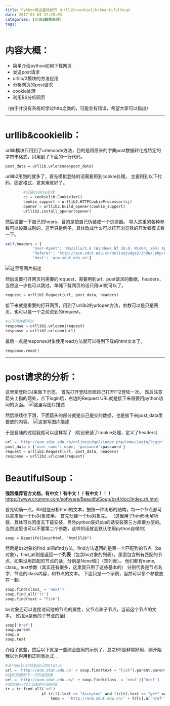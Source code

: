 ```yaml
---
title: Python爬虫基础细节（urllib+cookielib+BeautifulSoup）
date: 2017-01-03 22:25:03
categories: [爬虫&数据处理]
tags:
---
```

# 内容大概：

 - 简单介绍python如何下载网页
 - 发送post请求
 - urllib/2模块的方法应用
 - 分析网页的post请求
 - cookie处理
 - 利用BS分析网页

（由于并没有系统的学过http之类的，可能会有错误，希望大家可以指出）


----------
# urllib&cookielib：

urllib模块只用到了urlencode方法，目的是将原来的字典post数据转化成特定的字符串格式，只用到了下面的一行代码。
```
post_data = urllib.urlencode(post_data)
```

urllib2用到的就多了，首先模拟登陆的话需要用到cookie处理。
主要用到以下代码，固定格式，拿来用就好了。

```python
        #安装cookie处理
        cj = cookielib.CookieJar()
        cookie_support = urllib2.HTTPCookieProcessor(cj)
        opener = urllib2.build_opener(cookie_support)
        urllib2.install_opener(opener)
```
然后设置一下自己的hears，目的是把自己伪装成一个浏览器。
导入这里的各种参数可以设置成别的，这里只是例子，具体改成什么可以打开浏览器的开发者模式看一下。
```python
self.headers = {
            'User-Agent': 'Mozilla/5.0 (Windows NT 10.0; Win64; x64) AppleWebKit/537.36 (KHTML, like Gecko) Chrome/54.0.2840.71 Safari/537.36',
            'Referer': 'http://acm.sdut.edu.cn/onlinejudge2/index.php/Home/Login/login',
            'Host': 'acm.sdut.edu.cn'}
```
![这里写图片描述](http://img.blog.csdn.net/20170103214026395?watermark/2/text/aHR0cDovL2Jsb2cuY3Nkbi5uZXQvQUNNX0Zpc2g=/font/5a6L5L2T/fontsize/400/fill/I0JBQkFCMA==/dissolve/70/gravity/SouthEast)

然后设置打开网页时需要的request，需要用到url，post请求的数据，headers，当然这一步也可以跳过，单纯下载网页的话只用url就可以了。
```python
request = urllib2.Request(url, post_data, headers)
```

接下来就是重要的打开网页，用到了urllib2的urlopen方法，参数可以是只是网页，也可以是一个之前说到的request。

```python
#以下两种都可以
response = urllib2.urlopen(request)
response = urllib2.urlopen(url)
```
最后一点是response对象使用read方法就可以得到下载的html文本了。

```
response.read()
```

----------
# post请求的分析：
这里拿登陆OJ来做下示范。
首先打开登陆页面自己打开F12登陆一次。
然后注意箭头上指的两处，点下login后，右边的Request URL就是接下来将要用python访问的页面。
![这里写图片描述](http://img.blog.csdn.net/20170103215311968?watermark/2/text/aHR0cDovL2Jsb2cuY3Nkbi5uZXQvQUNNX0Zpc2g=/font/5a6L5L2T/fontsize/400/fill/I0JBQkFCMA==/dissolve/70/gravity/SouthEast)

然后继续往下滑，下面箭头的部分就是自己提交的数据，也是接下来post_data里要放的内容。
![这里写图片描述](http://img.blog.csdn.net/20170103215456937?watermark/2/text/aHR0cDovL2Jsb2cuY3Nkbi5uZXQvQUNNX0Zpc2g=/font/5a6L5L2T/fontsize/400/fill/I0JBQkFCMA==/dissolve/70/gravity/SouthEast)


于是登陆的过程我就可以这样写了（假设安装了cookie处理，定义了headers）
```python
url = 'http://acm.sdut.edu.cn/onlinejudge2/index.php/Home/Login/login'
post_data = {'user_name': user, 'password':password }
request = urllib2.Request(url, post_data, headers)
response = urllib2.urlopen(request)
```
# BeautifulSoup：

**强烈推荐官方文档，有中文！有中文！！有中文！！！**
https://www.crummy.com/software/BeautifulSoup/bs4/doc/index.zh.html

首先明确一点，BS就是分析html的文本，按照一种树形的结构，每一个节点都可以拿来当一个bs对象使用。
首先创建一个bs对象先。
（这里用了html5lib解析器，具体可以百度去下载安装，另外python装好pip的话安装第三方库很方便的。当然这里也可以不要第二个参数，这样的话就会默认使用python自带的）
```
soup = BeautifulSoup(html, "html5lib")
```
然后是bs对象的find_all和find方法，find方法返回的是第一个匹配到的节点（bs对象），find_all则是返回一个**列表**（包含bs对象的列表），里面包含所有匹配的节点，如果没用匹配的节点的话，分别是None和[]（空列表）。
他们都有name, class_, text参数（其实还有很多，这里我只用了这些基本的）
分别代表是节点名字，节点的class内容，和节点的文本。
下面只是一个示例，当然可以多个参数放在一起。
```python
soup.find(class_ = 'next')
soup.find_all('tr')
soup.find(text = "Fish")

```
bs对象还可以直接访问他的节点的属性，父节点和子节点，当前这个节点的文本。
(假设a是他的子节点的话)
```python
soup['href']
soup.parent
soup.a
soup.text
```
介绍了这些，然后以下就是一些综合应用的示例了，总之BS是非常好用，刚开始我以为得用到正则表达式...

```python
#从ranklist找到自己的status
url = 'http://acm.sdut.edu.cn' + soup.find(text = "Fish").parent.parent.find_all('td')[2].a['href']
#找到页面的下一页的超链接
url = 'http://acm.sdut.edu.cn/' + soup.find(class_ = 'next')['href']
#找到每一个AC记录的代码链接
tr = tr.find_all('td')
                if tr[3].text == "Accepted" and (tr[6].text == "g++" or tr[6].text == "gcc"):
                    temp =  'http://acm.sdut.edu.cn/' + tr[6].a['href'], tr[2].a['href'][-9:-5]
```

